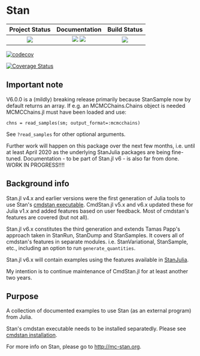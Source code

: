 # Stan


| **Project Status**                                                               |  **Documentation**                                                               | **Build Status**                                                                                |
|:-------------------------------------------------------------------------------:|:-------------------------------------------------------------------------------:|:-----------------------------------------------------------------------------------------------:|
|![][project-status-img] | [![][docs-stable-img]][docs-stable-url] [![][docs-dev-img]][docs-dev-url] | ![][CI-build] |

[docs-dev-img]: https://img.shields.io/badge/docs-dev-blue.svg
[docs-dev-url]: https://stanjulia.github.io/Stan.jl/latest

[docs-stable-img]: https://img.shields.io/badge/docs-stable-blue.svg
[docs-stable-url]: https://stanjulia.github.io/Stan.jl/stable

[CI-build]: https://github.com/stanjulia/Stan.jl/workflows/CI/badge.svg?branch=master

[![codecov](https://codecov.io/gh/stanjulia/Stan.jl/branch/master/graph/badge.svg?token=TFxRFbKONS)](https://codecov.io/gh/stanjulia/Stan.jl)

[![Coverage Status](https://coveralls.io/repos/github/stanjulia/Stan.jl/badge.svg?branch=master)](https://coveralls.io/github/stanjulia/Stan.jl?branch=master)

[codecov-img]: https://codecov.io/gh/stanjulia/Stan.jl/branch/master/graph/badge.svg
[codecov-url]: https://codecov.io/gh/stanjulia/Stan.jl

[issues-url]: https://github.com/stanjulia/Stan.jl/issues

[project-status-img]: https://img.shields.io/badge/lifecycle-wip-orange.svg

## Important note

V6.0.0 is a (mildly) breaking release primarily because StanSample now by default returns an array.
If e.g. an MCMCChains.Chains object is needed MCMCChains.jl must have been loaded and use:
```
chns = read_samples(sm; output_format=:mcmcchains)
```

See `?read_samples` for other optional arguments. 

Further work will happen on this package over the next few months, i.e. until at least April 2020 as the underlying StanJulia packages are being fine-tuned. Documentation - to be part of Stan.jl v6 - is also far from done. WORK IN PROGRESS!!!!

## Background info

Stan.jl v4.x and earlier versions were the first generation of Julia tools to use Stan's [cmdstan executable](https://mc-stan.org/users/interfaces/cmdstan.html). CmdStan.jl v5.x and v6.x updated these for Julia v1.x and added features based on user feedback. Most of cmdstan's features are covered (but not all).

Stan.jl v6.x constitutes the third generation and extends Tamas Papp's approach taken in StanRun, StanDump and StanSamples. It covers all of cmdstan's features in separate modules. i.e. StanVariational, StanSample, etc., including an option to run `generate_quantities`.

Stan.jl v6.x will contain examples using the features available in [StanJulia](https://github.com/StanJulia). 

My intention is to continue maintenance of CmdStan.jl for at least another two years. 

## Purpose

A collection of documented examples to use Stan (as an external program) from Julia. 

Stan's cmdstan executable needs to be installed separatedly. Please see [cmdstan installation](https://stanjulia.github.io/Stan.jl/latest/INSTALLATION/). 

For more info on Stan, please go to <http://mc-stan.org>.

